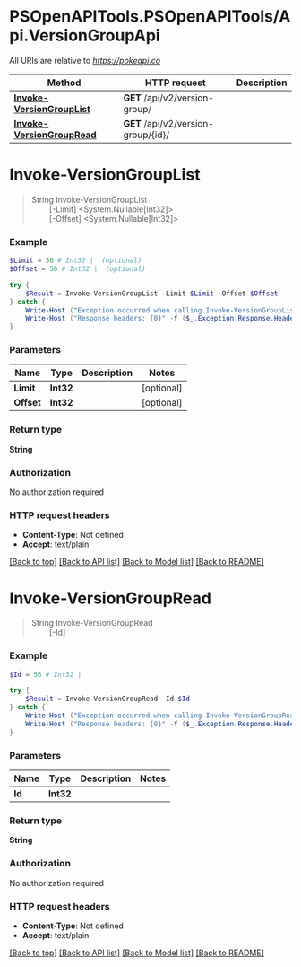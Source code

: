 # PSOpenAPITools.PSOpenAPITools/Api.VersionGroupApi

All URIs are relative to *https://pokeapi.co*

Method | HTTP request | Description
------------- | ------------- | -------------
[**Invoke-VersionGroupList**](VersionGroupApi.md#Invoke-VersionGroupList) | **GET** /api/v2/version-group/ | 
[**Invoke-VersionGroupRead**](VersionGroupApi.md#Invoke-VersionGroupRead) | **GET** /api/v2/version-group/{id}/ | 


<a name="Invoke-VersionGroupList"></a>
# **Invoke-VersionGroupList**
> String Invoke-VersionGroupList<br>
> &nbsp;&nbsp;&nbsp;&nbsp;&nbsp;&nbsp;&nbsp;&nbsp;[-Limit] <System.Nullable[Int32]><br>
> &nbsp;&nbsp;&nbsp;&nbsp;&nbsp;&nbsp;&nbsp;&nbsp;[-Offset] <System.Nullable[Int32]><br>



### Example
```powershell
$Limit = 56 # Int32 |  (optional)
$Offset = 56 # Int32 |  (optional)

try {
    $Result = Invoke-VersionGroupList -Limit $Limit -Offset $Offset
} catch {
    Write-Host ("Exception occurred when calling Invoke-VersionGroupList: {0}" -f ($_.ErrorDetails | ConvertFrom-Json))
    Write-Host ("Response headers: {0}" -f ($_.Exception.Response.Headers | ConvertTo-Json))
}
```

### Parameters

Name | Type | Description  | Notes
------------- | ------------- | ------------- | -------------
 **Limit** | **Int32**|  | [optional] 
 **Offset** | **Int32**|  | [optional] 

### Return type

**String**

### Authorization

No authorization required

### HTTP request headers

 - **Content-Type**: Not defined
 - **Accept**: text/plain

[[Back to top]](#) [[Back to API list]](../README.md#documentation-for-api-endpoints) [[Back to Model list]](../README.md#documentation-for-models) [[Back to README]](../README.md)

<a name="Invoke-VersionGroupRead"></a>
# **Invoke-VersionGroupRead**
> String Invoke-VersionGroupRead<br>
> &nbsp;&nbsp;&nbsp;&nbsp;&nbsp;&nbsp;&nbsp;&nbsp;[-Id] <Int32><br>



### Example
```powershell
$Id = 56 # Int32 | 

try {
    $Result = Invoke-VersionGroupRead -Id $Id
} catch {
    Write-Host ("Exception occurred when calling Invoke-VersionGroupRead: {0}" -f ($_.ErrorDetails | ConvertFrom-Json))
    Write-Host ("Response headers: {0}" -f ($_.Exception.Response.Headers | ConvertTo-Json))
}
```

### Parameters

Name | Type | Description  | Notes
------------- | ------------- | ------------- | -------------
 **Id** | **Int32**|  | 

### Return type

**String**

### Authorization

No authorization required

### HTTP request headers

 - **Content-Type**: Not defined
 - **Accept**: text/plain

[[Back to top]](#) [[Back to API list]](../README.md#documentation-for-api-endpoints) [[Back to Model list]](../README.md#documentation-for-models) [[Back to README]](../README.md)

